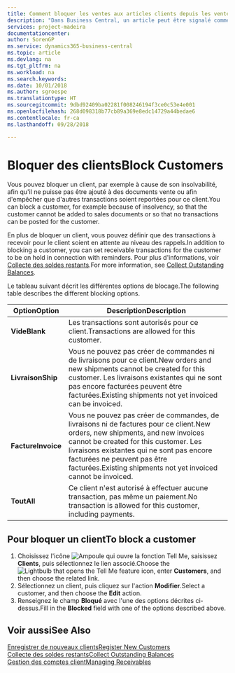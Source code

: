 ```yaml
---
title: Comment bloquer les ventes aux articles clients depuis les ventes ou les achats
description: "Dans Business Central, un article peut être signalé comme bloqué pour la vente, bloqué pour l'achat ou bloqué dans tous les cas."
services: project-madeira
documentationcenter: 
author: SorenGP
ms.service: dynamics365-business-central
ms.topic: article
ms.devlang: na
ms.tgt_pltfrm: na
ms.workload: na
ms.search.keywords: 
ms.date: 10/01/2018
ms.author: sgroespe
ms.translationtype: HT
ms.sourcegitcommit: 9dbd92409ba02281f008246194f3ce0c53e4e001
ms.openlocfilehash: 268d098318b77cb89a369e8edc14729a44bedae6
ms.contentlocale: fr-ca
ms.lasthandoff: 09/28/2018

---
```

# <a name="block-customers"></a><span data-ttu-id="b61e8-103">Bloquer des clients</span><span class="sxs-lookup"><span data-stu-id="b61e8-103">Block Customers</span></span>
<span data-ttu-id="b61e8-104">Vous pouvez bloquer un client, par exemple à cause de son insolvabilité, afin qu'il ne puisse pas être ajouté à des documents vente ou afin d'empêcher que d'autres transactions soient reportées pour ce client.</span><span class="sxs-lookup"><span data-stu-id="b61e8-104">You can block a customer, for example because of insolvency, so that the customer cannot be added to sales documents or so that no transactions can be posted for the customer.</span></span>

<span data-ttu-id="b61e8-105">En plus de bloquer un client, vous pouvez définir que des transactions à recevoir pour le client soient en attente au niveau des rappels.</span><span class="sxs-lookup"><span data-stu-id="b61e8-105">In addition to blocking a customer, you can set receivable transactions for the customer to be on hold in connection with reminders.</span></span> <span data-ttu-id="b61e8-106">Pour plus d'informations, voir [Collecte des soldes restants](receivables-collect-outstanding-balances.md).</span><span class="sxs-lookup"><span data-stu-id="b61e8-106">For more information, see [Collect Outstanding Balances](receivables-collect-outstanding-balances.md).</span></span>   

<span data-ttu-id="b61e8-107">Le tableau suivant décrit les différentes options de blocage.</span><span class="sxs-lookup"><span data-stu-id="b61e8-107">The following table describes the different blocking options.</span></span>  

|<span data-ttu-id="b61e8-108">Option</span><span class="sxs-lookup"><span data-stu-id="b61e8-108">Option</span></span>|<span data-ttu-id="b61e8-109">Description</span><span class="sxs-lookup"><span data-stu-id="b61e8-109">Description</span></span>|  
|--------------------|------------|  
|<span data-ttu-id="b61e8-110">**Vide**</span><span class="sxs-lookup"><span data-stu-id="b61e8-110">**Blank**</span></span>|<span data-ttu-id="b61e8-111">Les transactions sont autorisés pour ce client.</span><span class="sxs-lookup"><span data-stu-id="b61e8-111">Transactions are allowed for this customer.</span></span>|
|<span data-ttu-id="b61e8-112">**Livraison**</span><span class="sxs-lookup"><span data-stu-id="b61e8-112">**Ship**</span></span>|<span data-ttu-id="b61e8-113">Vous ne pouvez pas créer de commandes ni de livraisons pour ce client.</span><span class="sxs-lookup"><span data-stu-id="b61e8-113">New orders and new shipments cannot be created for this customer.</span></span> <span data-ttu-id="b61e8-114">Les livraisons existantes qui ne sont pas encore facturées peuvent être facturées.</span><span class="sxs-lookup"><span data-stu-id="b61e8-114">Existing shipments not yet invoiced can be invoiced.</span></span>|  
|<span data-ttu-id="b61e8-115">**Facture**</span><span class="sxs-lookup"><span data-stu-id="b61e8-115">**Invoice**</span></span>|<span data-ttu-id="b61e8-116">Vous ne pouvez pas créer de commandes, de livraisons ni de factures pour ce client.</span><span class="sxs-lookup"><span data-stu-id="b61e8-116">New orders, new shipments, and new invoices cannot be created for this customer.</span></span> <span data-ttu-id="b61e8-117">Les livraisons existantes qui ne sont pas encore facturées ne peuvent pas être facturées.</span><span class="sxs-lookup"><span data-stu-id="b61e8-117">Existing shipments not yet invoiced cannot be invoiced.</span></span>|  
|<span data-ttu-id="b61e8-118">**Tout**</span><span class="sxs-lookup"><span data-stu-id="b61e8-118">**All**</span></span>|<span data-ttu-id="b61e8-119">Ce client n'est autorisé à effectuer aucune transaction, pas même un paiement.</span><span class="sxs-lookup"><span data-stu-id="b61e8-119">No transaction is allowed for this customer, including payments.</span></span>|  

## <a name="to-block-a-customer"></a><span data-ttu-id="b61e8-120">Pour bloquer un client</span><span class="sxs-lookup"><span data-stu-id="b61e8-120">To block a customer</span></span>  
1. <span data-ttu-id="b61e8-121">Choisissez l'icône ![Ampoule qui ouvre la fonction Tell Me](media/ui-search/search_small.png "Dites-moi ce que vous voulez faire"), saisissez **Clients**, puis sélectionnez le lien associé.</span><span class="sxs-lookup"><span data-stu-id="b61e8-121">Choose the ![Lightbulb that opens the Tell Me feature](media/ui-search/search_small.png "Tell me what you want to do") icon, enter **Customers**, and then choose the related link.</span></span>
2. <span data-ttu-id="b61e8-122">Sélectionnez un client, puis cliquez sur l'action **Modifier**.</span><span class="sxs-lookup"><span data-stu-id="b61e8-122">Select a customer, and then choose the **Edit** action.</span></span>
3. <span data-ttu-id="b61e8-123">Renseignez le champ **Bloqué** avec l'une des options décrites ci-dessus.</span><span class="sxs-lookup"><span data-stu-id="b61e8-123">Fill in the **Blocked** field with one of the options described above.</span></span>

## <a name="see-also"></a><span data-ttu-id="b61e8-124">Voir aussi</span><span class="sxs-lookup"><span data-stu-id="b61e8-124">See Also</span></span>  
[<span data-ttu-id="b61e8-125">Enregistrer de nouveaux clients</span><span class="sxs-lookup"><span data-stu-id="b61e8-125">Register New Customers</span></span>](sales-how-register-new-customers.md)  
[<span data-ttu-id="b61e8-126">Collecte des soldes restants</span><span class="sxs-lookup"><span data-stu-id="b61e8-126">Collect Outstanding Balances</span></span>](receivables-collect-outstanding-balances.md)  
[<span data-ttu-id="b61e8-127">Gestion des comptes client</span><span class="sxs-lookup"><span data-stu-id="b61e8-127">Managing Receivables</span></span>](receivables-manage-receivables.md)  

